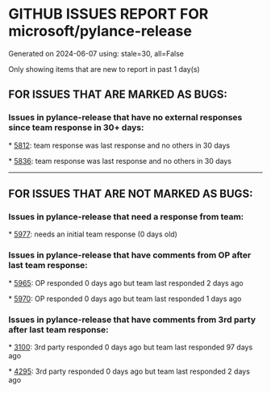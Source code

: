 
# GITHUB ISSUES REPORT FOR microsoft/pylance-release


Generated on 2024-06-07 using: stale=30, all=False


Only showing items that are new to report in past 1 day(s)


## FOR ISSUES THAT ARE MARKED AS BUGS:


### Issues in pylance-release that have no external responses since team response in 30+ days:


\* [5812](https://github.com/microsoft/pylance-release/issues/5812 "Setting `python.analysis.nodeExecutable` in the user settings affects how pylance gets launched on VSCode remote"): team response was last response and no others in 30 days

\* [5836](https://github.com/microsoft/pylance-release/issues/5836 "Improve docs to clarify that import heuristics don't work for local imports"): team response was last response and no others in 30 days

---

## FOR ISSUES THAT ARE NOT MARKED AS BUGS:


### Issues in pylance-release that need a response from team:


\* [5977](https://github.com/microsoft/pylance-release/issues/5977 "Annoying intellisense: showing me parameter popup during editing str parameter"): needs an initial team response (0 days old)

### Issues in pylance-release that have comments from OP after last team response:


\* [5965](https://github.com/microsoft/pylance-release/issues/5965 "Intellisense is popping up parameters when it is definitely NOT needed"): OP responded 0 days ago but team last responded 2 days ago

\* [5970](https://github.com/microsoft/pylance-release/issues/5970 "The automatic behavior of `python.analysis.exclude` is ambiguous when I specify excluded paths."): OP responded 0 days ago but team last responded 1 days ago

### Issues in pylance-release that have comments from 3rd party after last team response:


\* [3100](https://github.com/microsoft/pylance-release/issues/3100 "Improve semantic highlighting of `TypeAlias`"): 3rd party responded 0 days ago but team last responded 97 days ago

\* [4295](https://github.com/microsoft/pylance-release/issues/4295 "Slow computer -> &quot;Expected 0 positional arguments&quot;"): 3rd party responded 0 days ago but team last responded 2 days ago
